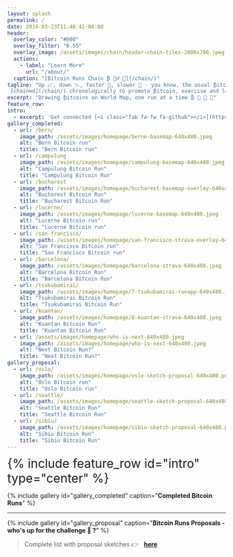 ```yaml
---
layout: splash
permalink: /
date: 2016-03-23T11:48:41-04:00
header:
  overlay_color: "#000"
  overlay_filter: "0.55"
  overlay_image: /assets/images/chain/header-chain-tiles-2000x700.jpeg
  actions:
    - label: "Learn More"
      url: "/about/"
  caption: "[Bitcoin Runs Chain ₿ 🏃‍♂️ 🔗](/chain/)"
tagline: "Up 📈, down 📉, faster 🚀, slower 🐌 - you know, the usual ₿itcoin Runs minted by our effort (💓 🏃 🚴) on the world map,
 [chained](/chain/) chronologically to promote ₿itcoin, exercise and local communities. &nbsp; [Memes](/memes/) are just for fun 🤪."
excerpt: "Drawing ₿itcoins on World Map, one run at a time ₿ 🏃 🚴 💓"
feature_row:
intro: 
  - excerpt: 'Get connected [<i class="fab fa-fw fa-github"></i>](https://github.com/BitcoinRuns) [<i class="fab fa-fw fa-twitter-square"></i>](https://instagram.com/BitcoinRuns) [<i class="fab fa-youtube"></i>](https://www.youtube.com/channel/UCDGX_yT8K6-oAgGldr8xDWw) [<i class="fab fa-fw fa-instagram"></i>](https://www.instagram.com/BitcoinRuns) [<i class="fab fa-fw fa-strava"></i>](https://www.strava.com/clubs/bitcoinruns)'
gallery_completed:
  - url: /bern/
    image_path: /assets/images/homepage/berne-basemap-640x480.jpeg
    alt: "Bern Bitcoin run"
    title: "Bern Bitcoin run"
  - url: /campulung
    image_path: /assets/images/homepage/campulung-basemap-640x480.jpeg
    alt: "Campulung Bitcoin Run"
    title: "Campulung Bitcoin Run"
  - url: /bucharest
    image_path: /assets/images/homepage/bucharest-basemap-overlay-640x480.jpeg
    alt: "Bucharest Bitcoin Run"
    title: "Bucharest Bitcoin Run"
  - url: /lucerne/
    image_path: /assets/images/homepage/lucerne-basemap-640x480.jpeg
    alt: "Lucerne Bitcoin run"
    title: "Lucerne Bitcoin run"
  - url: /san-francisco/
    image_path: /assets/images/homepage/san-francisco-strava-overlay-640x480.jpeg
    alt: "San Francisco Bitcoin run"
    title: "San Francisco Bitcoin run"
  - url: /barcelona/
    image_path: /assets/images/homepage/barcelona-strava-640x480.jpeg
    alt: "Barcelona Bitcoin Run"
    title: "Barcelona Bitcoin Run"
  - url: /tsukubamirai/
    image_path: /assets/images/homepage/7-tsukubamirai-runapp-640x480.jpeg
    alt: "Tsukubamirai Bitcoin Run"
    title: "Tsukubamirai Bitcoin Run"
  - url: /kuantan/
    image_path: /assets/images/homepage/8-kuantan-strava-640x480.jpeg
    alt: "Kuantan Bitcoin Run"
    title: "Kuantan Bitcoin Run"
  - url: /assets/images/homepage/who-is-next-640x480.jpeg
    image_path: /assets/images/homepage/who-is-next-640x480.jpeg
    alt: "Next Bitcoin Run?"
    title: "Next Bitcoin Run?"
gallery_proposal:    
  - url: /oslo/
    image_path: /assets/images/homepage/oslo-sketch-proposal-640x480.png
    alt: "Oslo Bitcoin run"
    title: "Oslo Bitcoin run"
  - url: /seattle/
    image_path: /assets/images/homepage/seattle-sketch-proposal-640x480.png
    alt: "Seattle Bitcoin Run"
    title: "Seattle Bitcoin Run"
  - url: /sibiu/
    image_path: /assets/images/homepage/sibiu-sketch-proposal-640x480.png
    alt: "Sibiu Bitcoin Run"
    title: "Sibiu Bitcoin Run"  
---
```


<div id="home-social-connect" style="font-size:2em">
  {% include feature_row id="intro" type="center" %}
</div>

{% include gallery id="gallery_completed" caption="**Completed ₿itcoin Runs**" %}


<hr>

{% include gallery id="gallery_proposal" caption="**₿itcoin Runs Proposals - who's up for the challenge 💪 ?**" %}

> Complete list with proposal sketches 👉 &nbsp; **[here](/proposals)**
